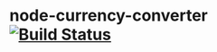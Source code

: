 # node-currency-converter [![Build Status](https://travis-ci.org/arthurmbandeira/node-currency-converter.svg?branch=master)](https://travis-ci.org/arthurmbandeira/node-currency-converter)

